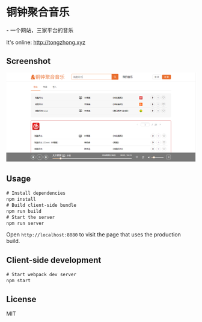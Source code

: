 # 铜钟聚合音乐
<p>- 一个网站，三家平台的音乐</p>
<p>It's online: <a href="http://tongzhong.xyz">http://tongzhong.xyz</a> </p>

## Screenshot
<img src="./screenshots/tongzhong.PNG">

## Usage
    # Install dependencies
    npm install
    # Build client-side bundle
    npm run build
    # Start the server
    npm run server
Open `http://localhost:8080` to visit the page that uses the production build.

## Client-side development
    # Start webpack dev server
    npm start

## License
MIT
